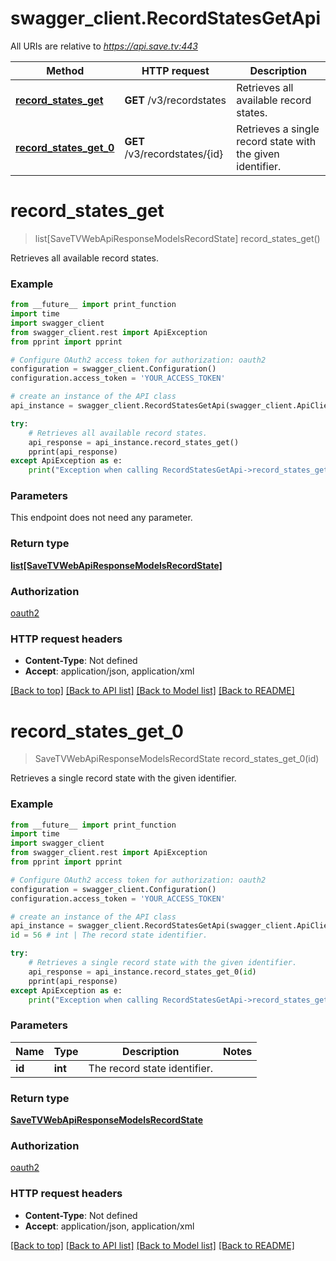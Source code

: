 # swagger_client.RecordStatesGetApi

All URIs are relative to *https://api.save.tv:443*

Method | HTTP request | Description
------------- | ------------- | -------------
[**record_states_get**](RecordStatesGetApi.md#record_states_get) | **GET** /v3/recordstates | Retrieves all available record states.
[**record_states_get_0**](RecordStatesGetApi.md#record_states_get_0) | **GET** /v3/recordstates/{id} | Retrieves a single record state with the given identifier.


# **record_states_get**
> list[SaveTVWebApiResponseModelsRecordState] record_states_get()

Retrieves all available record states.

### Example
```python
from __future__ import print_function
import time
import swagger_client
from swagger_client.rest import ApiException
from pprint import pprint

# Configure OAuth2 access token for authorization: oauth2
configuration = swagger_client.Configuration()
configuration.access_token = 'YOUR_ACCESS_TOKEN'

# create an instance of the API class
api_instance = swagger_client.RecordStatesGetApi(swagger_client.ApiClient(configuration))

try:
    # Retrieves all available record states.
    api_response = api_instance.record_states_get()
    pprint(api_response)
except ApiException as e:
    print("Exception when calling RecordStatesGetApi->record_states_get: %s\n" % e)
```

### Parameters
This endpoint does not need any parameter.

### Return type

[**list[SaveTVWebApiResponseModelsRecordState]**](SaveTVWebApiResponseModelsRecordState.md)

### Authorization

[oauth2](../README.md#oauth2)

### HTTP request headers

 - **Content-Type**: Not defined
 - **Accept**: application/json, application/xml

[[Back to top]](#) [[Back to API list]](../README.md#documentation-for-api-endpoints) [[Back to Model list]](../README.md#documentation-for-models) [[Back to README]](../README.md)

# **record_states_get_0**
> SaveTVWebApiResponseModelsRecordState record_states_get_0(id)

Retrieves a single record state with the given identifier.

### Example
```python
from __future__ import print_function
import time
import swagger_client
from swagger_client.rest import ApiException
from pprint import pprint

# Configure OAuth2 access token for authorization: oauth2
configuration = swagger_client.Configuration()
configuration.access_token = 'YOUR_ACCESS_TOKEN'

# create an instance of the API class
api_instance = swagger_client.RecordStatesGetApi(swagger_client.ApiClient(configuration))
id = 56 # int | The record state identifier.

try:
    # Retrieves a single record state with the given identifier.
    api_response = api_instance.record_states_get_0(id)
    pprint(api_response)
except ApiException as e:
    print("Exception when calling RecordStatesGetApi->record_states_get_0: %s\n" % e)
```

### Parameters

Name | Type | Description  | Notes
------------- | ------------- | ------------- | -------------
 **id** | **int**| The record state identifier. | 

### Return type

[**SaveTVWebApiResponseModelsRecordState**](SaveTVWebApiResponseModelsRecordState.md)

### Authorization

[oauth2](../README.md#oauth2)

### HTTP request headers

 - **Content-Type**: Not defined
 - **Accept**: application/json, application/xml

[[Back to top]](#) [[Back to API list]](../README.md#documentation-for-api-endpoints) [[Back to Model list]](../README.md#documentation-for-models) [[Back to README]](../README.md)

